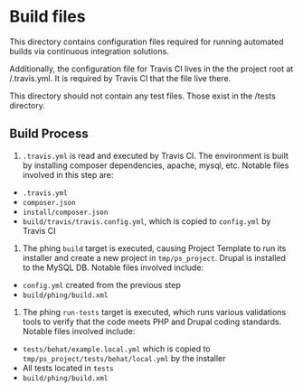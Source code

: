 # Build files

This directory contains configuration files required for running automated
builds via continuous integration solutions.

Additionally, the configuration file for Travis CI lives in the the project
root at /.travis.yml. It is required by Travis CI that the file live there.

This directory should not contain any test files. Those exist in the 
/tests directory.

## Build Process

1. `.travis.yml` is read and executed by Travis CI. The environment is built
  by installing composer dependencies, apache, mysql, etc. Notable files
  involved in this step are:
  * `.travis.yml`
  * `composer.json`
  * `install/composer.json`
  * `build/travis/travis.config.yml`, which is copied to `config.yml` by Travis CI
1. The phing `build` target is executed, causing Project Template to run its
  installer and create a new project in `tmp/ps_project`. Drupal is installed
  to the MySQL DB. Notable files involved include:
  * `config.yml` created from the previous step
  * `build/phing/build.xml`
1. The phing `run-tests` target is executed, which runs various validations 
  tools to verify that the code meets PHP and Drupal coding standards. Notable 
  files involved include:
  * `tests/behat/example.local.yml` which is copied to `tmp/ps_project/tests/behat/local.yml` by the installer
  * All tests located in `tests`
  * `build/phing/build.xml`
